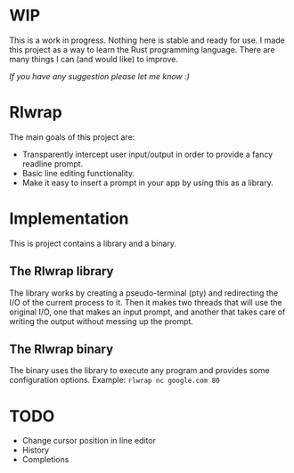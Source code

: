 # WIP

This is a work in progress. Nothing here is stable and ready for use.
I made this project as a way to learn the Rust programming language.
There are many things I can (and would like) to improve.

*If you have any suggestion please let me know :)*

# Rlwrap
The main goals of this project are:
 - Transparently intercept user input/output in order to provide a fancy readline prompt.
 - Basic line editing functionality.
 - Make it easy to insert a prompt in your app by using this as a library.

# Implementation

This is project contains a library and a binary.

## The Rlwrap library

The library works by creating a pseudo-terminal (pty) and redirecting
the I/O of the current process to it. Then it makes two threads that will
use the original I/O, one that makes an input prompt, and another that
takes care of writing the output without messing up the prompt.

## The Rlwrap binary

The binary uses the library to execute any program and provides some
configuration options.
Example: `rlwrap nc google.com 80`

# TODO

- Change cursor position in line editor
- History
- Completions
